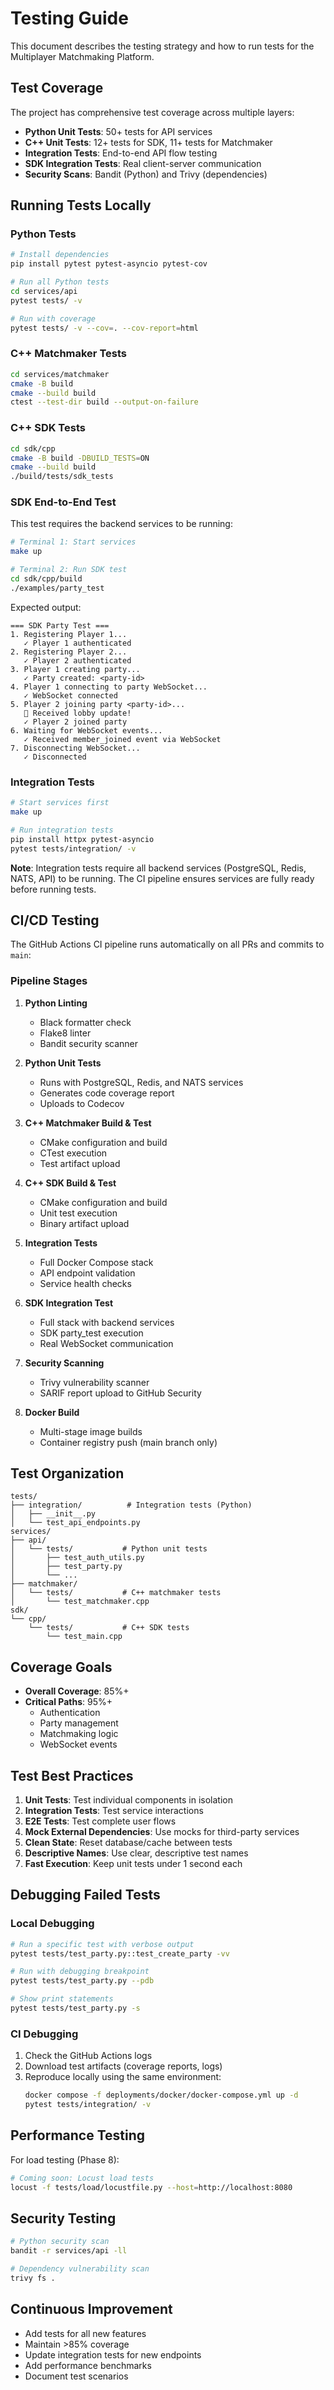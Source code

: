 # Testing Guide

This document describes the testing strategy and how to run tests for the Multiplayer Matchmaking Platform.

## Test Coverage

The project has comprehensive test coverage across multiple layers:

- **Python Unit Tests**: 50+ tests for API services
- **C++ Unit Tests**: 12+ tests for SDK, 11+ tests for Matchmaker
- **Integration Tests**: End-to-end API flow testing
- **SDK Integration Tests**: Real client-server communication
- **Security Scans**: Bandit (Python) and Trivy (dependencies)

## Running Tests Locally

### Python Tests

```bash
# Install dependencies
pip install pytest pytest-asyncio pytest-cov

# Run all Python tests
cd services/api
pytest tests/ -v

# Run with coverage
pytest tests/ -v --cov=. --cov-report=html
```

### C++ Matchmaker Tests

```bash
cd services/matchmaker
cmake -B build
cmake --build build
ctest --test-dir build --output-on-failure
```

### C++ SDK Tests

```bash
cd sdk/cpp
cmake -B build -DBUILD_TESTS=ON
cmake --build build
./build/tests/sdk_tests
```

### SDK End-to-End Test

This test requires the backend services to be running:

```bash
# Terminal 1: Start services
make up

# Terminal 2: Run SDK test
cd sdk/cpp/build
./examples/party_test
```

Expected output:
```
=== SDK Party Test ===
1. Registering Player 1...
   ✓ Player 1 authenticated
2. Registering Player 2...
   ✓ Player 2 authenticated
3. Player 1 creating party...
   ✓ Party created: <party-id>
4. Player 1 connecting to party WebSocket...
   ✓ WebSocket connected
5. Player 2 joining party <party-id>...
   📡 Received lobby update!
   ✓ Player 2 joined party
6. Waiting for WebSocket events...
   ✓ Received member_joined event via WebSocket
7. Disconnecting WebSocket...
   ✓ Disconnected
```

### Integration Tests

```bash
# Start services first
make up

# Run integration tests
pip install httpx pytest-asyncio
pytest tests/integration/ -v
```

**Note**: Integration tests require all backend services (PostgreSQL, Redis, NATS, API) to be running. The CI pipeline ensures services are fully ready before running tests.

## CI/CD Testing

The GitHub Actions CI pipeline runs automatically on all PRs and commits to `main`:

### Pipeline Stages

1. **Python Linting**
   - Black formatter check
   - Flake8 linter
   - Bandit security scanner

2. **Python Unit Tests**
   - Runs with PostgreSQL, Redis, and NATS services
   - Generates code coverage report
   - Uploads to Codecov

3. **C++ Matchmaker Build & Test**
   - CMake configuration and build
   - CTest execution
   - Test artifact upload

4. **C++ SDK Build & Test**
   - CMake configuration and build
   - Unit test execution
   - Binary artifact upload

5. **Integration Tests**
   - Full Docker Compose stack
   - API endpoint validation
   - Service health checks

6. **SDK Integration Test**
   - Full stack with backend services
   - SDK party_test execution
   - Real WebSocket communication

7. **Security Scanning**
   - Trivy vulnerability scanner
   - SARIF report upload to GitHub Security

8. **Docker Build**
   - Multi-stage image builds
   - Container registry push (main branch only)

## Test Organization

```
tests/
├── integration/          # Integration tests (Python)
│   ├── __init__.py
│   └── test_api_endpoints.py
services/
├── api/
│   └── tests/           # Python unit tests
│       ├── test_auth_utils.py
│       ├── test_party.py
│       └── ...
├── matchmaker/
│   └── tests/           # C++ matchmaker tests
│       └── test_matchmaker.cpp
sdk/
└── cpp/
    └── tests/           # C++ SDK tests
        └── test_main.cpp
```

## Coverage Goals

- **Overall Coverage**: 85%+
- **Critical Paths**: 95%+
  - Authentication
  - Party management
  - Matchmaking logic
  - WebSocket events

## Test Best Practices

1. **Unit Tests**: Test individual components in isolation
2. **Integration Tests**: Test service interactions
3. **E2E Tests**: Test complete user flows
4. **Mock External Dependencies**: Use mocks for third-party services
5. **Clean State**: Reset database/cache between tests
6. **Descriptive Names**: Use clear, descriptive test names
7. **Fast Execution**: Keep unit tests under 1 second each

## Debugging Failed Tests

### Local Debugging

```bash
# Run a specific test with verbose output
pytest tests/test_party.py::test_create_party -vv

# Run with debugging breakpoint
pytest tests/test_party.py --pdb

# Show print statements
pytest tests/test_party.py -s
```

### CI Debugging

1. Check the GitHub Actions logs
2. Download test artifacts (coverage reports, logs)
3. Reproduce locally using the same environment:
   ```bash
   docker compose -f deployments/docker/docker-compose.yml up -d
   pytest tests/integration/ -v
   ```

## Performance Testing

For load testing (Phase 8):

```bash
# Coming soon: Locust load tests
locust -f tests/load/locustfile.py --host=http://localhost:8080
```

## Security Testing

```bash
# Python security scan
bandit -r services/api -ll

# Dependency vulnerability scan
trivy fs .
```

## Continuous Improvement

- Add tests for all new features
- Maintain >85% coverage
- Update integration tests for new endpoints
- Add performance benchmarks
- Document test scenarios
